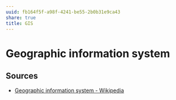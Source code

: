 ```yaml
---
uuid: fb164f5f-a98f-4241-be55-2b0b31e9ca43
share: true
title: GIS
---
```

# Geographic information system


## Sources

* [Geographic information system - Wikipedia](https://en.wikipedia.org/wiki/Geographic_information_system)